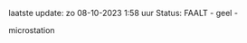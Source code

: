 laatste update: 
zo 08-10-2023  1:58   uur 
Status: FAALT - geel - 
<div class="service Y">microstation</div>
